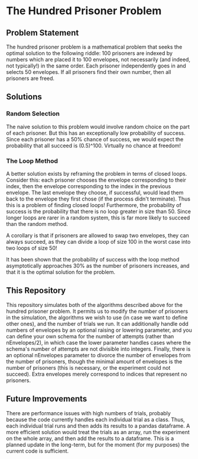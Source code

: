 # The Hundred Prisoner Problem
## Problem Statement
The hundred prisoner problem is a mathematical problem that seeks the optimal solution to the following riddle: 100 prisoners are indexed by numbers which are placed it to 100 envelopes, not necessarily (and indeed, not typically!) in the same order. Each prisoner independently goes in and selects 50 envelopes. If all prisoners find their own number, then all prisoners are freed.

## Solutions
### Random Selection
The naive solution to this problem would involve random choice on the part of each prisoner. But this has an exceptionally low probability of success. Since each prisoner has a 50% chance of success, we would expect the probability that all succeed is (0.5)^100. Virtually no chance at freedom!

### The Loop Method
A better solution exists by reframing the problem in terms of closed loops. Consider this: each prisoner chooses the envelope corresponding to their index, then the envelope corresponding to the index in the previous envelope. The last envelope they choose, if successful, would lead them back to the envelope they first chose (if the process didn't terminate). Thus this is a problem of finding closed loops! Furthermore, the probability of success is the  probability that there is no loop greater in size than 50. Since longer loops are rarer in a random system, this is far more likely to succeed than the random method. 

A corollary is that if prisoners are allowed to swap two envelopes, they can always succeed, as they can divide a loop of size 100 in the worst case into two loops of size 50!

It has been shown that the probability of success with the loop method asymptotically approaches 30% as the number of prisoners increases, and that it is the optimal solution for the problem.

## This Repository
This repository simulates both of the algorithms described above for the hundred prisoner problem. It permits us to modify the number of prisoners in the simulation, the algorithms we wish to use (in case we want to define other ones), and the number of trials we run. It can additionally handle odd numbers of envelopes by an optional raising or lowering parameter, and you can define your own schema for the number of attempts (rather than nEnvelopes/2), in which case the lower parameter handles cases where the schema's number of attempts are not divisible into integers. Finally, there is an optional nEnvelopes parameter to divorce the number of envelopes from the number of prisoners, though the minimal amount of envelopes is the number of prisoners (this is necessary, or the experiment could not succeed). Extra envelopes merely correspond to indices that represent no prisoners.

## Future Improvements
There are performance issues with high numbers of trials, probably because the code currently handles each individual trial as a class. Thus, each individual trial runs and then adds its results to a pandas dataframe. A more efficient solution would treat the trials as an array, run the experiment on the whole array, and then add the results to a dataframe. This is a planned update in the long-term, but for the moment (for my purposes) the current code is sufficient.
